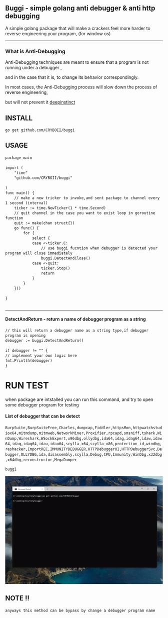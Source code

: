 ## Buggi - simple golang anti debugger & anti http debugging 

 A simple golang package that will make a crackers feel more harder to reverse engineering your program, (for window os)

___

### What is Anti-Debugging 

Anti-Debugging techniques are meant to ensure that a program is not running under a debugger ,

and in the case that it is, to change its behavior correspondingly.

In most cases, the Anti-Debugging process will slow down the process of reverse engineering, 

but will not prevent it  [deepinstinct](https://www.deepinstinct.com/blog/common-anti-debugging-techniques-in-the-malware-landscape)


## INSTALL

```
go get github.com/CRYBOII/buggi
```

## USAGE

```
package main

import (
    "time"
    "github.com/CRYBOII/buggi"

)
func main() {
    // make a new tricker to invoke,and sent package to channel every 1 second (interval)
	ticker := time.NewTicker(1 * time.Second)
    // quit channel in the case you want to exist loop in goroutine function
	quit := make(chan struct{})
	go func() {
		for {
			select {
			case <-ticker.C:
                // use buggi fucntion when debugger is detected your program will close immediately 
				buggi.DetectAndClose()
			case <-quit:
				ticker.Stop()
				return
			}
		}
	}()

}


```
___
#### DetectAndReturn - return a name of debugger program as a string
```
// this will return a debugger name as a string type,if debugger program is opening
debugger := buggi.DetectAndReturn()

if debugger != "" {
// implement your own logic here
fmt.Printlh(debugger)
}

```

# RUN TEST

when package are intstalled you can run this command,
and try to open some debugger program for testing

#### List of debugger that can be detect
`BurpSuite,BurpSuiteFree,Charles,dumpcap,Fiddler,httpsMon,httpwatchstudiox64,mitmdump,mitmweb,NetworkMiner,Proxifier,rpcapd,smsniff,tshark,WinDump,Wireshark,WSockExpert,x96dbg,ollydbg,ida64,idag,idag64,idaw,idaw64,idaq,idaq64,idau,idau64,scylla_x64,scylla_x86,protection_id,windbg,reshacker,ImportREC,IMMUNITYDEBUGGER,HTTPDebuggerUI,HTTPDebuggerSvc,Debugger,OLLYDBG,ida,disassembly,scylla,Debug,CPU,Immunity,WinDbg,x32dbg,x64dbg,reconstructor,MegaDumper`

```
buggi
```

![antidebug](uTln8gs.gif "antidebug")

## NOTE !!
`anyways this method can be bypass by change a debugger program name `
